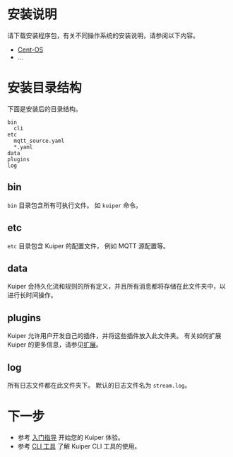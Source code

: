 # 安装说明

请下载安装程序包，有关不同操作系统的安装说明，请参阅以下内容。

- [Cent-OS](cent-os.md)
- ...

# 安装目录结构 

下面是安装后的目录结构。

```shell
bin
  cli
etc
  mqtt_source.yaml
  *.yaml
data
plugins
log
```

## bin

`bin` 目录包含所有可执行文件。 如 `kuiper` 命令。

## etc

`etc` 目录包含 Kuiper 的配置文件， 例如 MQTT 源配置等。

## data

Kuiper 会持久化流和规则的所有定义，并且所有消息都将存储在此文件夹中，以进行长时间操作。

## plugins

Kuiper 允许用户开发自己的插件，并将这些插件放入此文件夹。 有关如何扩展 Kuiper 的更多信息，请参见[扩展](../../extension/overview.md)。

## log

所有日志文件都在此文件夹下。 默认的日志文件名为 `stream.log`。

# 下一步

- 参考 [入门指导](../../getting_started.md) 开始您的 Kuiper 体验。
- 参考 [CLI 工具](../../cli/overview.md) 了解 Kuiper CLI 工具的使用。

